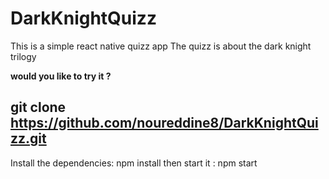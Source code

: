 # DarkKnightQuizz

This is a simple react native quizz app
The quizz is about the dark knight trilogy

**would you like to try it ?**

git clone https://github.com/noureddine8/DarkKnightQuizz.git
----
Install the dependencies: npm install
then start it : npm start

